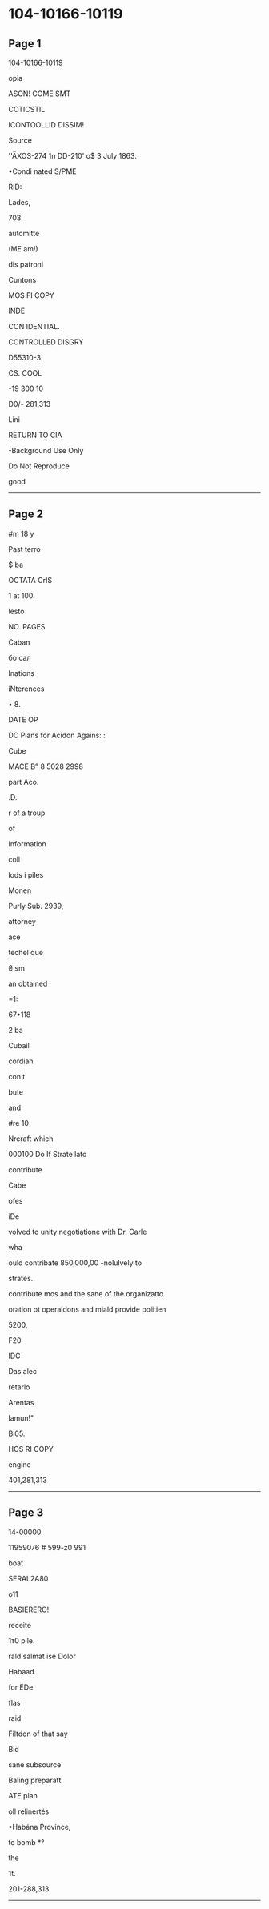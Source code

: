 # 104-10166-10119

## Page 1

104-10166-10119

opia

ASON! COME SMT

COTICSTIL

ICONTOOLLID DISSIM!

Source

''ÄXOS-274 1n DD-210' o$ 3 July 1863.

•Condi nated S/PME

RID:

Lades,

703

automitte

(ME am!)

dis patroni

Cuntons

MOS FI COPY

INDE

CON IDENTIAL.

CONTROLLED DISGRY

D55310-3

CS. COOL

-19 300 10

Đ0/- 281,313

Lini

RETURN TO CIA

-Background Use Only

Do Not Reproduce

good

---

## Page 2

#m 18 y

Past terro

$ ba

OCTATA CrIS

1 at 100.

lesto

NO. PAGES

Caban

бо сал

Inations

iNterences

• 8.

DATE OP

DC Plans for Acidon Agains: :

Cube

MACE B° 8 5028 2998

part Aco.

.D.

r of a troup

of

Informatlon

coll

lods i piles

Monen

Purly Sub. 2939,

attorney

ace

techel que

₴ sm

an obtained

=1:

67•118

2 ba

Cubail

cordian

con t

bute

and

#re 10

Nreraft which

000100 Do If Strate lato

contribute

Cabe

ofes

iDe

volved to unity negotiatione with Dr. Carle

wha

ould contribate 850,000,00 -nolulvely to

strates.

contribute mos and the sane of the organizatto

oration ot operaldons and miald provide politien

5200,

F20

IDC

Das alec

retarlo

Arentas

lamun!"

Ві05.

HOS RI COPY

engine

401,281,313

---

## Page 3

14-00000

11959076 # 599-z0 991

boat

SERAL2A80

o11

BASIERERO!

receite

1т0 pile.

rald salmat ise Dolor

Habaad.

for EDe

flas

raid

Filtdon of that say

Bid

sane subsource

Baling preparatt

ATE plan

oll relinertés

•Habána Province,

to bomb *°

the

1t.

201-288,313

---

